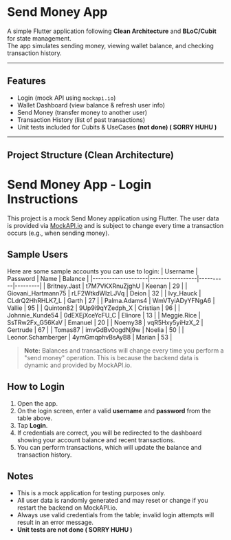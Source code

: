 

#  Send Money App

A simple Flutter application following **Clean Architecture** and **BLoC/Cubit** for state management.  
The app simulates sending money, viewing wallet balance, and checking transaction history.

---

##  Features
-  Login (mock API using `mockapi.io`)
-  Wallet Dashboard (view balance & refresh user info)
-  Send Money (transfer money to another user)
-  Transaction History (list of past transactions)
-  Unit tests included for Cubits & UseCases **(not done) ( SORRY HUHU )**

---

##  Project Structure (Clean Architecture)


# Send Money App - Login Instructions

This project is a mock Send Money application using Flutter. The user data is provided
via [MockAPI.io](https://mockapi.io) and is subject to change every time a transaction occurs (e.g.,
when sending money).

## Sample Users

Here are some sample accounts you can use to login:
| Username           | Password        | Name     | Balance |
|--------------------|-----------------|----------|---------|
| Britney.Jast       | t7M7VKXRnuZjghU | Keenan   | 29      |
| Giovani_Hartmann75 | rLF2WtkdWIzLJVq | Deion    | 32      |
| Ivy_Hauck          | CLdrQ2HhRHLK7_L | Garth    | 27      |
| Palma.Adams4       | WmVTyiADyYFNgA6 | Vallie   | 95      |
| Quinton82          | 9Up9i9qYZedph_X | Cristian | 96      |
| Johnnie_Kunde54    | 0dEXEjXceYcFU_C | Elinore  | 13      |
| Meggie.Rice        | SsTRw2Fx_G56KaV | Emanuel  | 20      |
| Noemy38            | vqR5Hxy5yiHzX_2 | Gertrude | 67      |
| Tomas87            | imvGdBv0ogdNj9w | Noelia   | 50      |
| Leonor.Schamberger | 4ymGmqphvBsAyB8 | Marian   | 53      |

> **Note:** Balances and transactions will change every time you perform a "send money" operation.
> This is because the backend data is dynamic and provided by MockAPI.io.

## How to Login

1. Open the app.
2. On the login screen, enter a valid **username** and **password** from the table above.
3. Tap **Login**.
4. If credentials are correct, you will be redirected to the dashboard showing your account balance
   and recent transactions.
5. You can perform transactions, which will update the balance and transaction history.

##

## Notes

- This is a mock application for testing purposes only.
- All user data is randomly generated and may reset or change if you restart the backend on
  MockAPI.io.
- Always use valid credentials from the table; invalid login attempts will result in an error
  message.
- **Unit tests are not done ( SORRY HUHU )**






